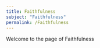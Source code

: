 ```yaml
---
title: Faithfulness
subject: "Faithfulness"
permalink: /Faithfulness
---
```


Welcome to the page of Faithfulness
